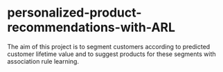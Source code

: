 # personalized-product-recommendations-with-ARL
The aim of this project is to segment customers according to predicted customer lifetime value and to suggest products for these segments with association rule learning.
